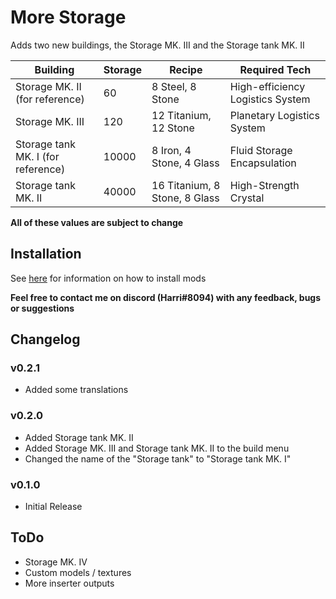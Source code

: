 # More Storage
Adds two new buildings, the Storage MK. III and the Storage tank MK. II

| **Building** | **Storage** | **Recipe** | **Required Tech** |
| ------------ | ----------- | ---------- | ----------------- |
| Storage MK. II (for reference) | 60 | 8 Steel, 8 Stone | High-efficiency Logistics System |
| Storage MK. III | 120 | 12 Titanium, 12 Stone | Planetary Logistics System |
| Storage tank MK. I (for reference) | 10000 | 8 Iron, 4 Stone, 4 Glass | Fluid Storage Encapsulation |
| Storage tank MK. II | 40000 | 16 Titanium, 8 Stone, 8 Glass | High-Strength Crystal |

**All of these values are subject to change**

## Installation
See [here](https://dsp-wiki.com/Modding:Getting_Started) for information on how to install mods


**Feel free to contact me on discord (Harri#8094) with any feedback, bugs or suggestions**

## Changelog
### v0.2.1
- Added some translations

### v0.2.0
- Added Storage tank MK. II
- Added Storage MK. III and Storage tank MK. II to the build menu
- Changed the name of the "Storage tank" to "Storage tank MK. I"

### v0.1.0
- Initial Release 

## ToDo
* Storage MK. IV
* Custom models / textures
* More inserter outputs
